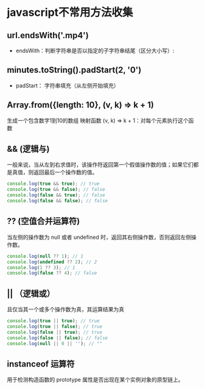 # javascript不常用方法收集

## url.endsWith('.mp4')

- endsWith：判断字符串是否以指定的子字符串结尾（区分大小写）:

## minutes.toString().padStart(2, '0')

- padStart： 字符串填充（从左侧开始填充）

## Array.from({length: 10}, (v, k) => k + 1)

 生成一个包含数字1到10的数组
 映射函数 (v, k) => k + 1：对每个元素执行这个函数

## && (逻辑与)

  一般来说，当从左到右求值时，该操作符返回第一个假值操作数的值；如果它们都是真值，则返回最后一个操作数的值。

  ```js
  console.log(true && true); // true
  console.log(true && false); // false
  console.log(false && true); // false
  console.log(false && false); // false
  ```

## ?? (空值合并运算符)

当左侧的操作数为 null 或者 undefined 时，返回其右侧操作数，否则返回左侧操作数。

```js
console.log(null ?? 1); // 1
console.log(undefined ?? 2); // 2
console.log(1 ?? 3); // 1
console.log(false ?? 4); // false
```

## || （逻辑或）

且仅当其一个或多个操作数为真，其运算结果为真

```js
console.log(true || true); // true
console.log(true || false); // true
console.log(false || true); // true
console.log(false || false); // false
console.log(null || 0 || ''); // ""
```

## instanceof 运算符

  用于检测构造函数的 prototype 属性是否出现在某个实例对象的原型链上。
